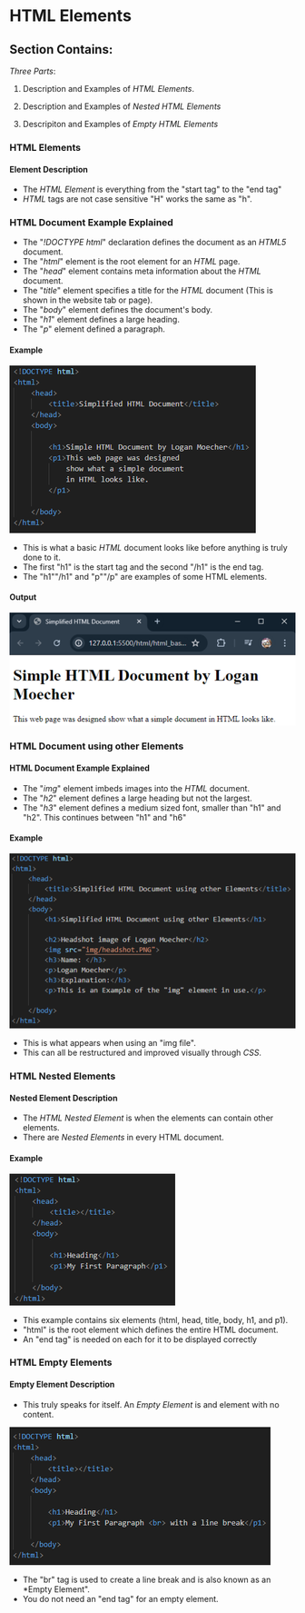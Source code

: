 # HTML Elements

## Section Contains:

*Three Parts*:

1. Description and Examples of *HTML Elements*. 

2. Description and Examples of *Nested HTML Elements*

3. Descripiton and Examples of *Empty HTML Elements*

### HTML Elements

#### Element Description

* The *HTML Element* is everything from the "start tag" to the "end tag"
* *HTML* tags are not case sensitive "H" works the same as "h".

### HTML Document Example Explained

* The "*!DOCTYPE html*" declaration defines the document as an *HTML5* document.
* The "*html*" element is the root element for an *HTML* page.
* The "*head*" element contains meta information about the *HTML* document.
* The "*title*" element specifies a title for the *HTML* document (This is shown in the website tab or page).
* The "*body*" element defines the document's body. 
* The "*h1*" element defines a large heading.
* The "*p*" element defined a paragraph.

#### Example

![Simple Doc code IMG 1](img/simple_doc_img_1.PNG "Simple Doc Code IMG 1")

* This is what a basic *HTML* document looks like before anything is truly done to it.
* The first "h1" is the start tag and the second "/h1" is the end tag.
* The "h1""/h1" and "p""/p" are examples of some HTML elements.

#### Output

![Simple Doc code IMG 2](img/simple_doc_img_2.PNG "Simple Doc Code IMG 2")

### HTML Document using other Elements

#### HTML Document Example Explained

* The "*img*" element imbeds images into the *HTML* document.
* The "*h2*" element defines a large heading but not the largest.
* The "*h3*" element defines a medium sized font, smaller than "h1" and "h2". This continues between "h1" and "h6"

#### Example 

![Simple Doc code IMG 3](img/simple_doc_img_3.PNG "Simple Doc Code IMG 3")

* This is what appears when using an "img file".
* This can all be restructured and improved visually through *CSS*.

### HTML Nested Elements

#### Nested Element Description

* The *HTML Nested Element* is when the elements can contain other elements. 
* There are *Nested Elements* in every HTML document. 

#### Example 

![HTML Elements code IMG 2](img/elements_code_img_2.PNG "HTML Elements code IMG 2")

* This example contains six elements (html, head, title, body, h1, and p1).
* "html" is the root element which defines the entire HTML document. 
*  An "end tag" is needed on each for it to be displayed correctly

### HTML Empty Elements 

#### Empty Element Description

* This truly speaks for itself. An *Empty Element* is and element with no content. 

![HTML Elements code IMG 3](img/elements_code_img_3.PNG "HTML Elements code IMG 3")

* The "br" tag is used to create a line break and is also known as an *Empty Element".
* You do not need an "end tag" for an empty element.

